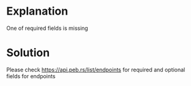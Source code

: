 # Explanation
One of required fields is missing

# Solution
Please check https://api.peb.rs/list/endpoints for required and optional fields for endpoints
